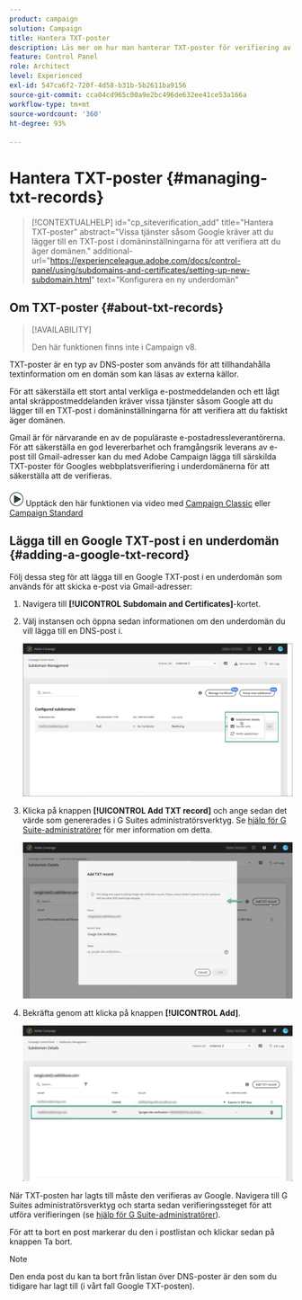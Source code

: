 ```yaml
---
product: campaign
solution: Campaign
title: Hantera TXT-poster
description: Läs mer om hur man hanterar TXT-poster för verifiering av domänägarskap.
feature: Control Panel
role: Architect
level: Experienced
exl-id: 547ca6f2-720f-4d58-b31b-5b2611ba9156
source-git-commit: cca04cd965c00a9e2bc496de632ee41ce53a166a
workflow-type: tm+mt
source-wordcount: '360'
ht-degree: 93%

---
```


# Hantera TXT-poster {#managing-txt-records}

>[!CONTEXTUALHELP]
>id="cp_siteverification_add"
>title="Hantera TXT-poster"
>abstract="Vissa tjänster såsom Google kräver att du lägger till en TXT-post i domäninställningarna för att verifiera att du äger domänen."
>additional-url="https://experienceleague.adobe.com/docs/control-panel/using/subdomains-and-certificates/setting-up-new-subdomain.html" text="Konfigurera en ny underdomän"

## Om TXT-poster {#about-txt-records}

>[!AVAILABILITY]
>
>Den här funktionen finns inte i Campaign v8.

TXT-poster är en typ av DNS-poster som används för att tillhandahålla textinformation om en domän som kan läsas av externa källor.

För att säkerställa ett stort antal verkliga e-postmeddelanden och ett lågt antal skräppostmeddelanden kräver vissa tjänster såsom Google att du lägger till en TXT-post i domäninställningarna för att verifiera att du faktiskt äger domänen.

Gmail är för närvarande en av de populäraste e-postadressleverantörerna. För att säkerställa en god levererbarhet och framgångsrik leverans av e-post till Gmail-adresser kan du med Adobe Campaign lägga till särskilda TXT-poster för Googles webbplatsverifiering i underdomänerna för att säkerställa att de verifieras.

![](assets/do-not-localize/how-to-video.png) Upptäck den här funktionen via video med [Campaign Classic](https://experienceleague.adobe.com/docs/campaign-classic-learn/control-panel/subdomains-and-certificates/google-txt-record-management.html#subdomains-and-certificates) eller [Campaign Standard](https://experienceleague.adobe.com/docs/campaign-standard-learn/control-panel/subdomains-and-certificates/google-txt-record-management.html#subdomains-and-certificates)

## Lägga till en Google TXT-post i en underdomän {#adding-a-google-txt-record}

Följ dessa steg för att lägga till en Google TXT-post i en underdomän som används för att skicka e-post via Gmail-adresser:

1. Navigera till **[!UICONTROL Subdomain and Certificates]**-kortet.

1. Välj instansen och öppna sedan informationen om den underdomän du vill lägga till en DNS-post i.

   ![](assets/txt_subdomaindetails.png)

1. Klicka på knappen **[!UICONTROL Add TXT record]** och ange sedan det värde som genererades i G Suites administratörsverktyg. Se [hjälp för G Suite-administratörer](https://support.google.com/a/answer/183895) för mer information om detta.

   ![](assets/txt_addtxt.png)

1. Bekräfta genom att klicka på knappen **[!UICONTROL Add]**.

   ![](assets/txt_txtadded.png)

När TXT-posten har lagts till måste den verifieras av Google. Navigera till G Suites administratörsverktyg och starta sedan verifieringssteget för att utföra verifieringen (se [hjälp för G Suite-administratörer](https://support.google.com/a/answer/183895)).

För att ta bort en post markerar du den i postlistan och klickar sedan på knappen Ta bort.

>[!NOTE]
>
>Den enda post du kan ta bort från listan över DNS-poster är den som du tidigare har lagt till (i vårt fall Google TXT-posten).
